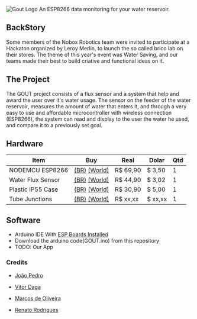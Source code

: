 ![Gout Logo](http://i.imgur.com/PXqCTUU.png)
An ESP8266 data monitoring for your water reservoir.

## BackStory

Some members of the Nobox Robotics team were invited to participate at a Hackaton organized by Leroy Merlin, to launch the so called brico lab on their stores. The theme of this year's event was Water Saving, and our teams made their best to build criative and functional ideas on it.

## The Project

The GOUT project consists of a flux sensor and a system that help and award the user over it's water usage. The sensor on the feeder of the water reservoir, measures the amount of water that enters it, and through a very easy to use and affordable microcontroller with wireless connection (ESP8266), the system can read and display to the user the water he used, and compare it to a previously set goal.

## Hardware

| Item | Buy                                                                                        | Real | Dolar | Qtd |
|------|--------------------------------------------------------------------------------------------|------|-------|-----|
| NODEMCU ESP8266 |[(BR)](http://www.filipeflop.com/pd-2c140d-modulo-wifi-esp8266-nodemcu-esp-12e.html?ct=&p=1&s=1) [(World)]()   | R$ 69,90 | $ 3,50 | 1|
| Water Flux Sensor |[(BR)](http://www.filipeflop.com/pd-206c5b-sensor-de-fluxo-de-agua-1-2-yf-s201.html) [(World)](http://www.ebay.com/itm/Water-flow-sensor-flowmeter-Hall-flow-sensor-Module-Water-control-1-30L-min-NEW-/181847345719?hash=item2a56f24a37:g:7FIAAOSw34FVBN71)| R$ 44,90 | $ 3,02 | 1   |
| Plastic IP55 Case |[(BR)](http://www.leroymerlin.com.br/caixa-de-passagem-de-embutir-transparente-steck_88530862) [(World)](http://www.ebay.com/itm/Junction-Box-IP55-Screwed-Lid-Grey-120x80x50-No-Holes-Enclosure-Plastic-Case-/301702005825?hash=item463ed74441:g:OGQAAOSw3ydVvOJy) | R$ 30,90 | $ 5,00 | 1   |
| Tube Junctions | [(BR)](http://lmgtfy.com/?q=leroy+merlin) [(World)](http://lmgtfy.com/?q=local+harware+store)        | R$ xx,xx | $ xx,xx | 1   |

## Software

* Arduino IDE With [ESP Boards Installed](http://randomnerdtutorials.com/how-to-install-esp8266-board-arduino-ide/)
* Download the arduino code(GOUT.ino) from this repository
* TODO: Our App

### Credits

* [João Pedro](https://github.com/joaopedrovbs)

* [Vitor Daga]()

* [Marcos de Oliveira](https://github.com/marcosdeoliveira)

* [Renato Rodrigues](https://github.com/rodriguesrenato)
